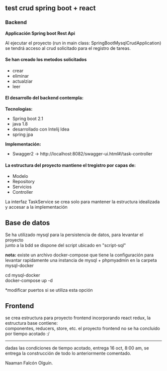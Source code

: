 ## test crud spring boot + react ##

### Backend
**Applicación Spring boot  Rest Api**

Al ejecutar el proyecto (run in main class: SpringBootMysqlCrudApplication)  
se tendrá acceso al crud solicitado para el registro de tareas.  

#### Se han creado los metodos solicitados
* crear
* eliminar
* actualziar
* leer

#### El desarrollo del backend contempla:

**Tecnologías:**
- Spring boot 2.1
- java 1.8
- desarrollado con Intelij Idea
- spring jpa

**Implementación:**
- Swagger2  -> http://localhost:8082/swagger-ui.html#/task-controller

#### La estructura del proyecto mantiene el tregistro por capas de:  
- Modelo
- Repository
- Servicios
- Controller

La interfaz TaskService se crea solo para mantener la estructura idealizada y accesar a la implementación


## Base de datos 
Se ha utilizado mysql para la persistencia de datos, para levantar el proyecto  
 junto a la bdd se dispone del script ubicado en "script-sql"

**nota:**
existe un archivo docker-compose que tiene la configuración para levantar rapidamente una instancia 
de mysql + phpmyadmin en la carpeta mysql-docker 

cd mysql-docker  
docker-compose up -d 

*modificar puertos si se utiliza esta opción


## Frontend
se crea estructura para proyecto frontend incorporando react redux, la estructura base contiene:  
componentes, reducers, store, etc. el proyecto frontend no se ha concluido por tiempo acotado :/


____________________________________________    

dadas las condiciones de tiempo acotado, entrega 16 oct, 8:00 am, se entrega la construcción de todo lo anteriormente comentado.


Naaman Falcón Olguín. 


